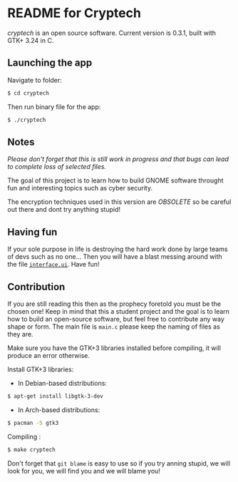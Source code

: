README for Cryptech 
========================
*cryptech* is an open source software. Current version is 0.3.1, built with GTK+ 3.24 in C.

## Launching the app
Navigate to folder:
```bash
$ cd cryptech
```

Then run binary file for the app:
```bash
$ ./cryptech
```

## Notes

*Please don't forget that this is still work in progress and that bugs can lead to complete loss of selected files.*

The goal of this project is to learn how to build GNOME software throught fun and interesting topics such as cyber security.

The encryption techniques used in this version are *OBSOLETE* so be careful out there and dont try anything stupid! 

## Having fun 
If your sole purpose in life is destroying the hard work done by large teams of devs such as no one…
Then you will have a blast messing around with the file [`interface.ui`](./interface.ui).
Have fun!

## Contribution
If you are still reading this then as the prophecy foretold you must be the chosen one! Keep in mind that this a student project and the goal is to learn how to build an open-source software, but feel free to contribute any way shape or form. The main file is `main.c` please keep the naming of files as they are.

Make sure you have the GTK+3 libraries installed before compiling, it will produce an error otherwise.

Install GTK+3 libraries:

- In Debian-based distributions:
```bash
$ apt-get install libgtk-3-dev
```
- In Arch-based distributions:
```bash
$ pacman -S gtk3
```

Compiling :
```bash
$ make cryptech
```

Don't forget that `git blame` is easy to use so if you try anning stupid, we will look for you, we will find you and we will blame you!
